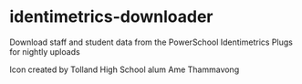 # identimetrics-downloader
Download staff and student data from the PowerSchool Identimetrics Plugs for nightly uploads

Icon created by Tolland High School alum Ame Thammavong